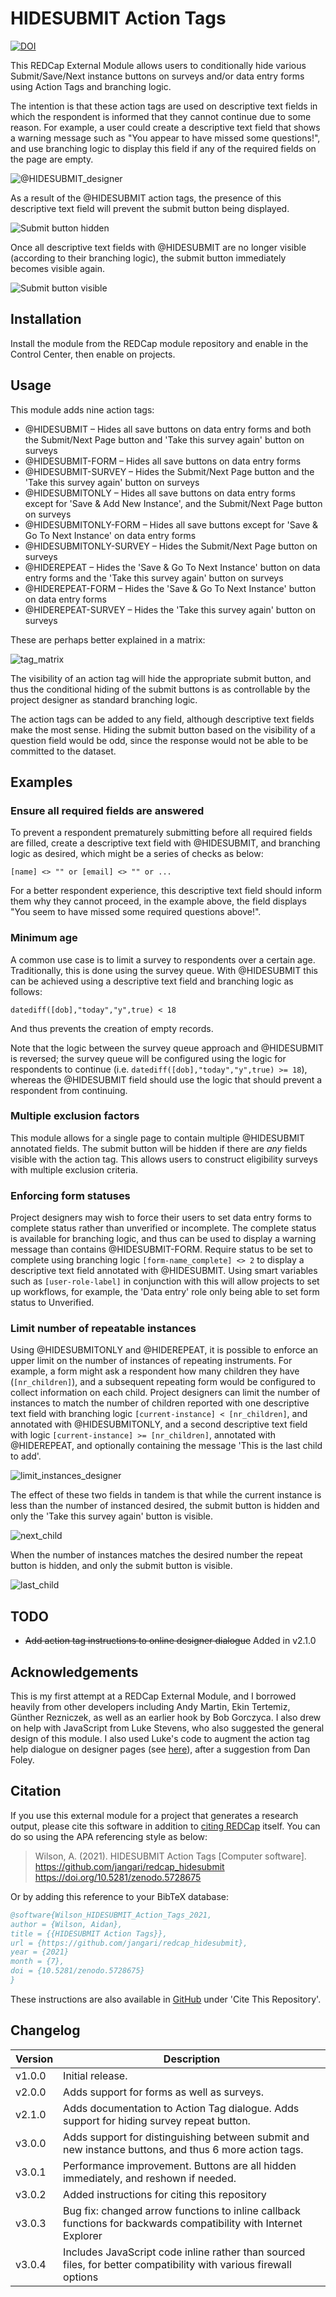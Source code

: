 # HIDESUBMIT Action Tags

<a href="https://doi.org/10.5281/zenodo.5728676"><img src="https://zenodo.org/badge/DOI/10.5281/zenodo.5728676.svg" alt="DOI"></a>

This REDCap External Module allows users to conditionally hide various Submit/Save/Next instance buttons on surveys and/or data entry forms using Action Tags and branching logic.

The intention is that these action tags are used on descriptive text fields in which the respondent is informed that they cannot continue due to some reason. For example, a user could create a descriptive text field that shows a warning message such as "You appear to have missed some questions!", and use branching logic to display this field if any of the required fields on the page are empty.

![@HIDESUBMIT_designer](img/hidesubmit_readme_0.png)

As a result of the @HIDESUBMIT action tags, the presence of this descriptive text field will prevent the submit button being displayed.

![Submit button hidden](img/hidesubmit_readme_1.png)

Once all descriptive text fields with @HIDESUBMIT are no longer visible (according to their branching logic), the submit button immediately becomes visible again.

![Submit button visible](img/hidesubmit_readme_2.png)

## Installation

Install the module from the REDCap module repository and enable in the Control Center, then enable on projects.

## Usage

This module adds nine action tags:

- @HIDESUBMIT – Hides all save buttons on data entry forms and both the Submit/Next Page button and 'Take this survey again' button on surveys
- @HIDESUBMIT-FORM – Hides all save buttons on data entry forms
- @HIDESUBMIT-SURVEY – Hides the Submit/Next Page button and the 'Take this survey again' button on surveys
- @HIDESUBMITONLY – Hides all save buttons on data entry forms except for 'Save & Add New Instance', and the Submit/Next Page button on surveys
- @HIDESUBMITONLY-FORM – Hides all save buttons except for 'Save & Go To Next Instance' on data entry forms
- @HIDESUBMITONLY-SURVEY – Hides the Submit/Next Page button on surveys
- @HIDEREPEAT – Hides the 'Save & Go To Next Instance' button on data entry forms and the 'Take this survey again' button on surveys
- @HIDEREPEAT-FORM – Hides the 'Save & Go To Next Instance' button on data entry forms
- @HIDEREPEAT-SURVEY – Hides the 'Take this survey again' button on surveys

These are perhaps better explained in a matrix:

![tag_matrix](img/tag_matrix.png)

The visibility of an action tag will hide the appropriate submit button, and thus the conditional hiding of the submit buttons is as controllable by the project designer as standard branching logic.

The action tags can be added to any field, although descriptive text fields make the most sense. Hiding the submit button based on the visibility of a question field would be odd, since the response would not be able to be committed to the dataset.

## Examples

### Ensure all required fields are answered

To prevent a respondent prematurely submitting before all required fields are filled, create a descriptive text field with @HIDESUBMIT, and branching logic as desired, which might be a series of checks as below:

```
[name] <> "" or [email] <> "" or ...
```

For a better respondent experience, this descriptive text field should inform them why they cannot proceed, in the example above, the field displays "You seem to have missed some required questions above!".

### Minimum age

A common use case is to limit a survey to respondents over a certain age. Traditionally, this is done using the survey queue. With @HIDESUBMIT this can be achieved using a descriptive text field and branching logic as follows:

```
datediff([dob],"today","y",true) < 18
```
And thus prevents the creation of empty records.

Note that the logic between the survey queue approach and @HIDESUBMIT is reversed; the survey queue will be configured using the logic for respondents to continue (i.e. `datediff([dob],"today","y",true) >= 18`), whereas the @HIDESUBMIT field should use the logic that should prevent a respondent from continuing.

### Multiple exclusion factors

This module allows for a single page to contain multiple @HIDESUBMIT annotated fields. The submit button will be hidden if there are _any_ fields visible with the action tag. This allows users to construct eligibility surveys with multiple exclusion criteria.

### Enforcing form statuses

Project designers may wish to force their users to set data entry forms to complete status rather than unverified or incomplete. The complete status is available for branching logic, and thus can be used to display a warning message than contains @HIDESUBMIT-FORM. Require status to be set to complete using branching logic `[form-name_complete] <> 2` to display a descriptive text field annotated with @HIDESUBMIT. Using smart variables such as `[user-role-label]` in conjunction with this will allow projects to set up workflows, for example, the 'Data entry' role only being able to set form status to Unverified.

### Limit number of repeatable instances

Using @HIDESUBMITONLY and @HIDEREPEAT, it is possible to enforce an upper limit on the number of instances of repeating instruments. For example, a form might ask a respondent how many children they have (`[nr_children]`), and a subsequent repeating form would be configured to collect information on each child. Project designers can limit the number of instances to match the number of children reported with one descriptive text field with branching logic `[current-instance] < [nr_children]`, and annotated with @HIDESUBMITONLY, and a second descriptive text field with logic `[current-instance] >= [nr_children]`, annotated with @HIDEREPEAT, and optionally containing the message 'This is the last child to add'.

![limit_instances_designer](img/limit_instances_designer.png)

The effect of these two fields in tandem is that while the current instance is less than the number of instanced desired, the submit button is hidden and only the 'Take this survey again' button is visible. 

![next_child](img/next_child.png)

When the number of instances matches the desired number the repeat button is hidden, and only the submit button is visible.

![last_child](img/last_child.png)

## TODO

- ~~Add action tag instructions to online designer dialogue~~ Added in v2.1.0

## Acknowledgements

This is my first attempt at a REDCap External Module, and I borrowed heavily from other developers including Andy Martin, Ekin Tertemiz, Günther Rezniczek, as well as an earlier hook by Bob Gorczyca. I also drew on help with JavaScript from Luke Stevens, who also suggested the general design of this module. I also used Luke's code to augment the action tag help dialogue on designer pages (see [here](https://github.com/lsgs/redcap-date-validation-action-tags/blob/2d0cff6ad23f278d47decfcffe6478af212e6992/DateValidationActionTags.php#L36)), after a suggestion from Dan Foley.

## Citation

If you use this external module for a project that generates a research output, please cite this software in addition to [citing REDCap](https://projectredcap.org/resources/citations/) itself. You can do so using the APA referencing style as below:

> Wilson, A. (2021). HIDESUBMIT Action Tags [Computer software]. https://github.com/jangari/redcap_hidesubmit https://doi.org/10.5281/zenodo.5728675

Or by adding this reference to your BibTeX database:

```bibtex
@software{Wilson_HIDESUBMIT_Action_Tags_2021,
author = {Wilson, Aidan},
title = {{HIDESUBMIT Action Tags}},
url = {https://github.com/jangari/redcap_hidesubmit},
year = {2021}
month = {7},
doi = {10.5281/zenodo.5728675}
}
```

These instructions are also available in [GitHub]( https://github.com/jangari/redcap_hidesubmit) under 'Cite This Repository'.

## Changelog

| Version | Description                                                                                           |
| ------- | --------------------                                                                                  |
| v1.0.0  | Initial release.                                                                                      |
| v2.0.0  | Adds support for forms as well as surveys.                                                            |
| v2.1.0  | Adds documentation to Action Tag dialogue. Adds support for hiding survey repeat button.              |
| v3.0.0  | Adds support for distinguishing between submit and new instance buttons, and thus 6 more action tags. |
| v3.0.1  | Performance improvement. Buttons are all hidden immediately, and reshown if needed.                   |
| v3.0.2  | Added instructions for citing this repository                                                         |
| v3.0.3  | Bug fix: changed arrow functions to inline callback functions for backwards compatibility with Internet Explorer |
| v3.0.4  | Includes JavaScript code inline rather than sourced files, for better compatibility with various firewall options |
